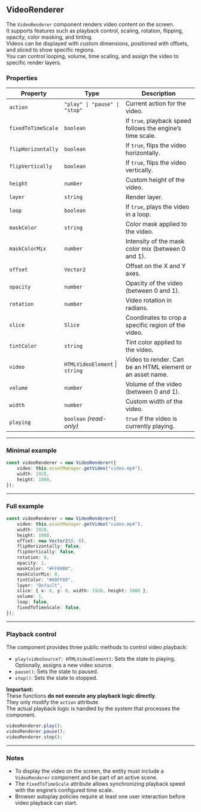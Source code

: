 ## VideoRenderer

The `VideoRenderer` component renders video content on the screen.  
It supports features such as playback control, scaling, rotation, flipping, opacity, color masking, and tinting.  
Videos can be displayed with custom dimensions, positioned with offsets, and sliced to show specific regions.  
You can control looping, volume, time scaling, and assign the video to specific render layers.

### Properties

| Property           | Type                           | Description                                                |
| ------------------ | ------------------------------ | ---------------------------------------------------------- |
| `action`           | `"play" \| "pause" \| "stop"`  | Current action for the video.                              |
| `fixedToTimeScale` | `boolean`                      | If `true`, playback speed follows the engine’s time scale. |
| `flipHorizontally` | `boolean`                      | If `true`, flips the video horizontally.                   |
| `flipVertically`   | `boolean`                      | If `true`, flips the video vertically.                     |
| `height`           | `number`                       | Custom height of the video.                                |
| `layer`            | `string`                       | Render layer.                                              |
| `loop`             | `boolean`                      | If `true`, plays the video in a loop.                      |
| `maskColor`        | `string`                       | Color mask applied to the video.                           |
| `maskColorMix`     | `number`                       | Intensity of the mask color mix (between 0 and 1).         |
| `offset`           | `Vector2`                      | Offset on the X and Y axes.                                |
| `opacity`          | `number`                       | Opacity of the video (between 0 and 1).                    |
| `rotation`         | `number`                       | Video rotation in radians.                                 |
| `slice`            | `Slice`                        | Coordinates to crop a specific region of the video.        |
| `tintColor`        | `string`                       | Tint color applied to the video.                           |
| `video`            | `HTMLVideoElement` \| `string` | Video to render. Can be an HTML element or an asset name.  |
| `volume`           | `number`                       | Volume of the video (between 0 and 1).                     |
| `width`            | `number`                       | Custom width of the video.                                 |
| `playing`          | `boolean` _(read-only)_        | `true` if the video is currently playing.                  |

---

### Minimal example

```typescript
const videoRenderer = new VideoRenderer({
    video: this.assetManager.getVideo("video.mp4"),
    width: 1920,
    height: 1080,
});
```

---

### Full example

```typescript
const videoRenderer = new VideoRenderer({
    video: this.assetManager.getVideo("video.mp4"),
    width: 1920,
    height: 1080,
    offset: new Vector2(0, 0),
    flipHorizontally: false,
    flipVertically: false,
    rotation: 0,
    opacity: 1,
    maskColor: "#FF0000",
    maskColorMix: 0,
    tintColor: "#00FF00",
    layer: "Default",
    slice: { x: 0, y: 0, width: 1920, height: 1080 },
    volume: 1,
    loop: false,
    fixedToTimeScale: false,
});
```

---

### Playback control

The component provides three public methods to control video playback:

-   `play(videoSource?: HTMLVideoElement)`: Sets the state to playing. Optionally, assigns a new video source.
-   `pause()`: Sets the state to paused.
-   `stop()`: Sets the state to stopped.

**Important:**  
These functions **do not execute any playback logic directly**.  
They only modify the `action` attribute.  
The actual playback logic is handled by the system that processes the component.

```typescript
videoRenderer.play();
videoRenderer.pause();
videoRenderer.stop();
```

---

### Notes

-   To display the video on the screen, the entity must include a `VideoRenderer` component and be part of an active scene.
-   The `fixedToTimeScale` attribute allows synchronizing playback speed with the engine’s configured time scale.
-   Browser autoplay policies require at least one user interaction before video playback can start.
